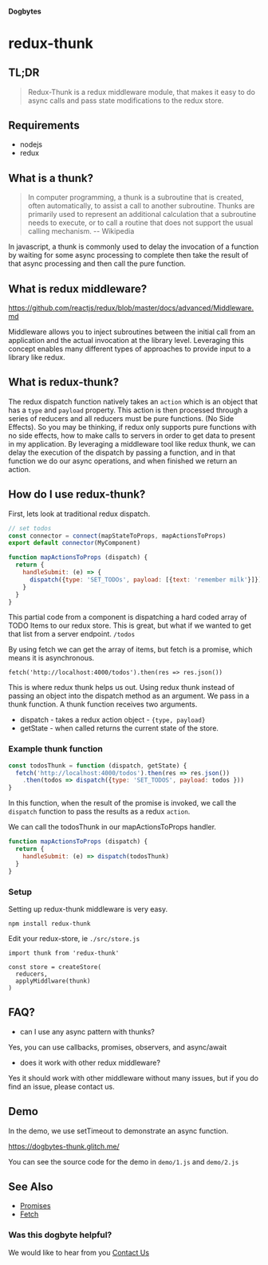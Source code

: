 #### Dogbytes

# redux-thunk

## TL;DR

> Redux-Thunk is a redux middleware module, that makes it easy to do async calls 
and pass state modifications to the redux store.

## Requirements

* nodejs 
* redux

## What is a thunk?

> In computer programming, a thunk is a subroutine that is created, often automatically, to assist a call to another subroutine. Thunks are primarily used to represent an additional calculation that a subroutine needs to execute, or to call a routine that does not support the usual calling mechanism.
> -- Wikipedia

In javascript, a thunk is commonly used to delay the invocation of a function by waiting for 
some async processing to complete then take the result of that async processing and then call 
the pure function.

## What is redux middleware?

https://github.com/reactjs/redux/blob/master/docs/advanced/Middleware.md

Middleware allows you to inject subroutines between the initial call from an application 
and the actual invocation at the library level. Leveraging this concept enables many different
types of approaches to provide input to a library like redux.

## What is redux-thunk?

The redux dispatch function natively takes an `action` which is an object that has a `type` and `payload` property. This action is then processed through a series of reducers and all reducers 
must be pure functions. (No Side Effects). So you may be thinking, if redux only supports pure 
functions with no side effects, how to make calls to servers in order to get data to present in 
my application. By leveraging a middleware tool like redux thunk, we can delay the execution of the 
dispatch by passing a function, and in that function we do our async operations, and when finished
we return an action.

## How do I use redux-thunk?

First, lets look at traditional redux dispatch.

```js
// set todos 
const connector = connect(mapStateToProps, mapActionsToProps) 
export default connector(MyComponent)

function mapActionsToProps (dispatch) {
  return {
    handleSubmit: (e) => {
      dispatch({type: 'SET_TODOs', payload: [{text: 'remember milk'}]})
    }
  }
}
```

This partial code from a component is dispatching a hard coded array of TODO Items to our 
redux store. This is great, but what if we wanted to get that list from a server endpoint.
`/todos`

By using fetch we can get the array of items, but fetch is a promise, which means it is
asynchronous. 

```
fetch('http://localhost:4000/todos').then(res => res.json())
```

This is where redux thunk helps us out. Using redux thunk instead of passing an object into the 
dispatch method as an argument. We pass in a thunk function. A thunk function receives two arguments.

* dispatch - takes a redux action object - `{type, payload}`
* getState - when called returns the current state of the store.

### Example thunk function

```js
const todosThunk = function (dispatch, getState) {
  fetch('http://localhost:4000/todos').then(res => res.json())
    .then(todos => dispatch({type: 'SET_TODOS', payload: todos }))
}
```

In this function, when the result of the promise is invoked, we call the `dispatch` function 
to pass the results as a redux `action`.

We can call the todosThunk in our mapActionsToProps handler.

```js
function mapActionsToProps (dispatch) {
  return {
    handleSubmit: (e) => dispatch(todosThunk)
  }
}
```

### Setup 

Setting up redux-thunk middleware is very easy.

```
npm install redux-thunk
```

Edit your redux-store, ie `./src/store.js`

```
import thunk from 'redux-thunk'

const store = createStore(
  reducers,
  applyMiddlware(thunk)
)
```

## FAQ?

* can I use any async pattern with thunks?

Yes, you can use callbacks, promises, observers, and async/await

* does it work with other redux middleware? 

Yes it should work with other middleware without many issues, but if you 
do find an issue, please contact us.


## Demo 

In the demo, we use setTimeout to demonstrate an async function.

https://dogbytes-thunk.glitch.me/

You can see the source code for the demo in `demo/1.js` and `demo/2.js`

## See Also

* [Promises](https://glitch.com/edit/#!/dogbytes-promises)
* [Fetch](https://glitch.com/edit/#!/dogbytes-fetch)

### Was this dogbyte helpful?

We would like to hear from you [Contact Us](mailto:dogbytes@jackrussellsoftware.com)
